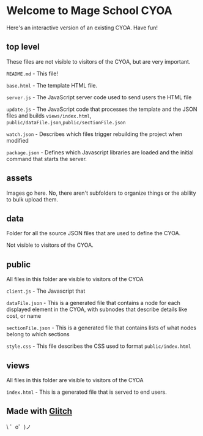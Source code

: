 Welcome to Mage School CYOA
=================
Here's an interactive version of an existing CYOA. Have fun!


top level
------
These files are not visible to visitors of the CYOA, but are very important.

`README.md` - This file!

`base.html` - The template HTML file. 

`server.js` - The JavaScript server code used to send users the HTML file

`update.js` - The JavaScript code that processes the template and the JSON files and builds `views/index.html`, `public/dataFile.json`,`public/sectionFile.json`

`watch.json` - Describes which files trigger rebuilding the project when modified

`package.json` - Defines which Javascript libraries are loaded and the initial command that starts the server.

assets
---------
Images go here. No, there aren't subfolders to organize things or the ability to bulk upload them.

data
-------
Folder for all the source JSON files that are used to define the CYOA. 

Not visible to visitors of the CYOA.

public
--------
All files in this folder are visible to visitors of the CYOA

`client.js` - The Javascript that

`dataFile.json` - This is a generated file that contains a node for each displayed element in the CYOA, with subnodes that describe details like cost, or name

`sectionFile.json` - This is a generated file that contains lists of what nodes belong to which sections

`style.css` - This file describes the CSS used to format `public/index.html`

views
--------
All files in this folder are visible to visitors of the CYOA

`index.html` - This is a generated file that is served to end users.


Made with [Glitch](https://glitch.com/)
-------------------

\ ゜o゜)ノ
